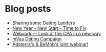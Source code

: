 # Blog posts
<!-- BLOG-POST-LIST:START -->
- [Sharing some Dating Landers](https://afflift.com/f/threads/sharing-some-dating-landers.10208/)
- [New Year - New Start - Time to Fly](https://afflift.com/f/threads/new-year-new-start-time-to-fly.10184/)
- [Webvõrk — Look at the CPA in a new way](https://afflift.com/f/threads/webv%C3%B5rk-%E2%80%94-look-at-the-cpa-in-a-new-way.2820/)
- [mVas Dating Campaign](https://afflift.com/f/threads/mvas-dating-campaign.10199/)
- [Adsterra&#39;s &amp; BeMob&#39;s joint webinar!](https://afflift.com/f/threads/adsterras-bemobs-joint-webinar.10182/)
<!-- BLOG-POST-LIST:END -->
